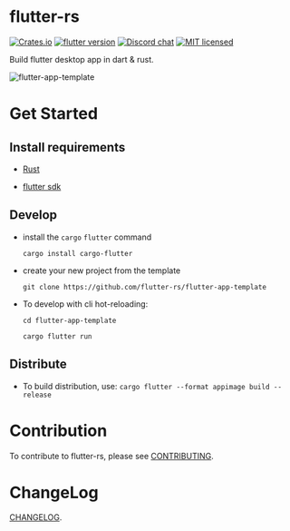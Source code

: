# flutter-rs

[![Crates.io][crates-badge]][crates-url]
[![flutter version][flutter-badge]][flutter-url]
[![Discord chat][discord-badge]][discord-url]
[![MIT licensed][mit-badge]][mit-url]

Build flutter desktop app in dart & rust.

![flutter-app-template][flutter-app-template]

# Get Started

## Install requirements

- [Rust](https://www.rust-lang.org/tools/install)

- [flutter sdk](https://flutter.io)

## Develop
- install the `cargo` `flutter` command

    `cargo install cargo-flutter`
    
- create your new project from the template

    `git clone https://github.com/flutter-rs/flutter-app-template`

- To develop with cli hot-reloading:

    `cd flutter-app-template`
    
    `cargo flutter run`

## Distribute
- To build distribution, use:
    `cargo flutter --format appimage build --release`

# Contribution
To contribute to flutter-rs, please see [CONTRIBUTING](CONTRIBUTING.md).

# ChangeLog
[CHANGELOG](CHANGELOG.md).

[flutter-badge]: https://img.shields.io/badge/flutter-v1.9.1-blueviolet.svg
[flutter-url]: https://flutter.dev/
[discord-badge]: https://img.shields.io/discord/743549843632423053?label=discord
[discord-url]: https://discord.gg/WwdAE6p
[crates-badge]: https://img.shields.io/crates/v/flutter-engine.svg
[crates-url]: https://crates.io/crates/flutter-engine
[mit-badge]: https://img.shields.io/badge/license-MIT-blue.svg
[mit-url]: LICENSE-MIT
[flutter-app-template]: https://user-images.githubusercontent.com/741807/72476798-5a99e280-37ee-11ea-9e08-b0175ae21ad6.png
